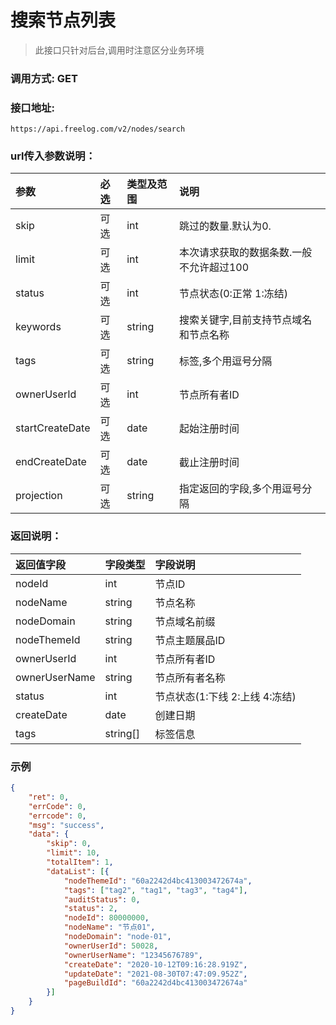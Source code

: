 # 搜索节点列表

> 此接口只针对后台,调用时注意区分业务环境



### 调用方式: GET



### 接口地址:

```
https://api.freelog.com/v2/nodes/search
```



### url传入参数说明：

| 参数 | 必选 | 类型及范围 | 说明 |
| :--- | :--- | :--- | :--- |
| skip | 可选 | int  | 跳过的数量.默认为0.  |
| limit | 可选| int  | 本次请求获取的数据条数.一般不允许超过100 |
| status | 可选 | int| 节点状态(0:正常 1:冻结) |
| keywords | 可选 | string | 搜索关键字,目前支持节点域名和节点名称 |
| tags | 可选 | string | 标签,多个用逗号分隔 |
| ownerUserId | 可选 | int | 节点所有者ID |
| startCreateDate | 可选 | date | 起始注册时间 |
| endCreateDate | 可选 | date | 截止注册时间 |
| projection | 可选 | string | 指定返回的字段,多个用逗号分隔 |



### 返回说明：

| 返回值字段 | 字段类型 | 字段说明 |
| :--- | :--- | :--- |
| nodeId | int | 节点ID |
| nodeName | string | 节点名称 |
| nodeDomain | string | 节点域名前缀 |
| nodeThemeId | string | 节点主题展品ID |
| ownerUserId | int | 节点所有者ID |
| ownerUserName | string | 节点所有者名称 |
| status | int | 节点状态(1:下线 2:上线 4:冻结) |
| createDate | date | 创建日期 |
| tags | string[] | 标签信息 |


### 示例

```json
{
	"ret": 0,
	"errCode": 0,
	"errcode": 0,
	"msg": "success",
	"data": {
		"skip": 0,
		"limit": 10,
		"totalItem": 1,
		"dataList": [{
			"nodeThemeId": "60a2242d4bc413003472674a",
			"tags": ["tag2", "tag1", "tag3", "tag4"],
			"auditStatus": 0,
			"status": 2,
			"nodeId": 80000000,
			"nodeName": "节点01",
			"nodeDomain": "node-01",
			"ownerUserId": 50028,
			"ownerUserName": "12345676789",
			"createDate": "2020-10-12T09:16:28.919Z",
			"updateDate": "2021-08-30T07:47:09.952Z",
			"pageBuildId": "60a2242d4bc413003472674a"
		}]
	}
}
```
